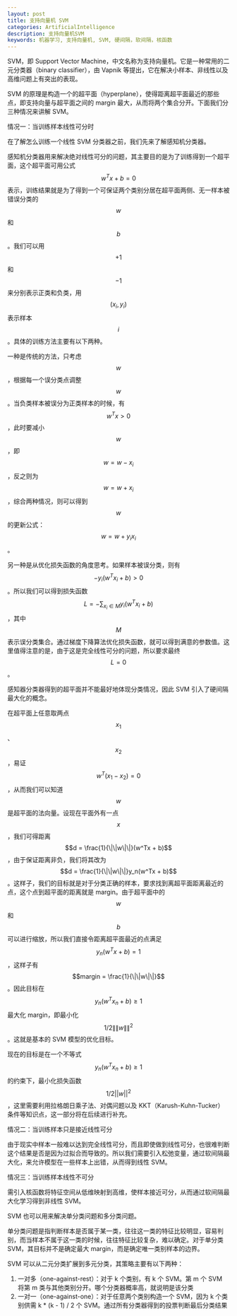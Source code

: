```yaml
---
layout: post
title: 支持向量机 SVM
categories: ArtificialIntelligence
description: 支持向量机SVM
keywords: 机器学习, 支持向量机, SVM, 硬间隔，软间隔，核函数
---
```


SVM，即 Support Vector Machine，中文名称为支持向量机。它是一种常用的二元分类器（binary classifier），由 Vapnik 等提出，它在解决小样本、非线性以及高维问题上有突出的表现。

SVM 的原理是构造一个的超平面（hyperplane），使得距离超平面最近的那些点，即支持向量与超平面之间的 margin 最大，从而将两个集合分开。下面我们分三种情况来讲解 SVM。

情况一：当训练样本线性可分时

在了解怎么训练一个线性 SVM 分类器之前，我们先来了解感知机分类器。

感知机分类器用来解决绝对线性可分的问题，其主要目的是为了训练得到一个超平面，这个超平面可用公式 $$w^Tx + b = 0$$  表示，训练结果就是为了得到一个可保证两个类别分居在超平面两侧、无一样本被错误分类的 $$w$$ 和 $$b$$。我们可以用 $$+1$$ 和 $$-1$$ 来分别表示正类和负类，用 $$(x_i, y_i)$$ 表示样本 $$ i $$。具体的训练方法主要有以下两种。

一种是传统的方法，只考虑 $$w$$，根据每一个误分类点调整 $$w$$。当负类样本被误分为正类样本的时候，有 $$w^Tx > 0$$，此时要减小 $$w$$，即 $$w = w - x_i$$，反之则为 $$w = w + x_i$$，综合两种情况，则可以得到 $$w$$ 的更新公式：$$w = w + y_ix_i$$。

另一种是从优化损失函数的角度思考。如果样本被误分类，则有 $$-y_i(w^Tx_i + b) > 0$$。所以我们可以得到损失函数 $$ L = -\sum_{x_i \in M}y_i(w^Tx_i + b) $$，其中 $$M$$ 表示误分类集合。通过梯度下降算法优化损失函数，就可以得到满意的参数值。这里值得注意的是，由于这是完全线性可分的问题，所以要求最终 $$L = 0$$。

感知器分类器得到的超平面并不能最好地体现分类情况，因此 SVM 引入了硬间隔最大化的概念。

在超平面上任意取两点 $$x_1$$、$$x_2$$，易证 $$w^T(x_1 - x_2) = 0$$，从而我们可以知道 $$w$$ 是超平面的法向量。设现在平面外有一点 $$x$$，我们可得距离 $$d = \frac{1}{\|\|w\|\|}(w^Tx + b)$$，由于保证距离非负，我们将其改为 $$d = \frac{1}{\|\|w\|\|}y_n(w^Tx + b)$$。这样子，我们的目标就是对于分类正确的样本，要求找到离超平面距离最近的点，这个点到超平面的距离就是 margin。由于超平面中的 $$w$$ 和 $$b$$ 可以进行缩放，所以我们直接令距离超平面最近的点满足 $$y_n(w^Tx + b) = 1$$，这样子有 $$margin = \frac{1}{\|\|w\|\|}$$。因此目标在 $$y_n(w^Tx_n + b) \geq 1$$ 最大化 margin，即最小化 $$1/2\|\|w\|\|^2$$。这就是基本的 SVM 模型的优化目标。

现在的目标是在一个不等式 $$y_n(w^Tx_n + b) \geq 1$$ 的约束下，最小化损失函数 $$1/2||w||^2$$，这里需要利用拉格朗日乘子法、对偶问题以及 KKT（Karush-Kuhn-Tucker）条件等知识点，这一部分将在后续进行补充。

情况二：当训练样本只是接近线性可分

由于现实中样本一般难以达到完全线性可分，而且即使做到线性可分，也很难判断这个结果是否是因为过拟合而导致的。所以我们需要引入松弛变量，通过软间隔最大化，来允许模型在一些样本上出错，从而得到线性 SVM。

情况三：当训练样本线性不可分

需引入核函数将特征空间从低维映射到高维，使样本接近可分，从而通过软间隔最大化学习得到非线性 SVM。

SVM 也可以用来解决单分类问题和多分类问题。

单分类问题是指判断样本是否属于某一类，往往这一类的特征比较明显，容易判别，而当样本不属于这一类的时候，往往特征比较复杂，难以确定。对于单分类 SVM，其目标并不是确定最大 margin，而是确定唯一类别样本的边界。

SVM 可以从二元分类扩展到多元分类，其策略主要有以下两种：

1. 一对多（one-against-rest）：对于 k 个类别，有 k 个 SVM。第 m 个 SVM 将第 m 类与其他类别分开。哪个分类器概率高，就说明是该分类
2. 一对一（one-against-one）：对于任意两个类别构造一个 SVM，因为 k 个类别供需 k * (k - 1) / 2 个 SVM。通过所有分类器得到的投票判断最后分类结果